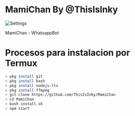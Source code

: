 # MamiChan By @ThisIsInky

![Settings](https://github.com/ThisIsInky/MamiChan/blob/main/media/image/menu.jpg)

MamiChan - WhatsappBot

# Procesos para instalacion por Termux

```bash
> pkg install git
> pkg install bash
> pkg install nodejs-lts
> pkg install ffmpeg
> git clone https://github.com/ThisIsInky/MamiChan
> cd MamiChan
> bash install.sh
> npm start
```
